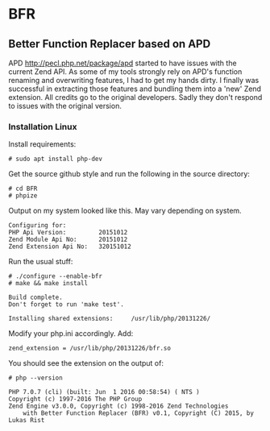 # BFR #

## Better Function Replacer based on APD ##

APD http://pecl.php.net/package/apd started to have issues with the current Zend API. As some of my tools strongly rely on APD's function renaming and overwriting features, I had to get my hands dirty. I finally was successful in extracting those features and bundling them into a 'new' Zend extension. All credits go to the original developers. Sadly they don't respond to issues with the original version.

### Installation Linux ###

Install requirements:
```
# sudo apt install php-dev
```

Get the source github style and run the following in the source directory:
```
# cd BFR
# phpize
```

Output on my system looked like this. May vary depending on system.
```
Configuring for:
PHP Api Version:         20151012
Zend Module Api No:      20151012
Zend Extension Api No:   320151012
```

Run the usual stuff:
```
# ./configure --enable-bfr
# make && make install
```
```
Build complete.
Don't forget to run 'make test'.

Installing shared extensions:     /usr/lib/php/20131226/
```

Modify your php.ini accordingly. Add:
```
zend_extension = /usr/lib/php/20131226/bfr.so
```

You should see the extension on the output of:
```
# php --version

PHP 7.0.7 (cli) (built: Jun  1 2016 00:58:54) ( NTS )
Copyright (c) 1997-2016 The PHP Group
Zend Engine v3.0.0, Copyright (c) 1998-2016 Zend Technologies
    with Better Function Replacer (BFR) v0.1, Copyright (C) 2015, by Lukas Rist
```

